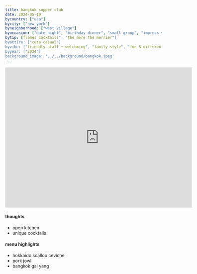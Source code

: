 ```yaml
---
title: bangkok supper club
date: 2024-05-10
bycountry: ["usa"]
bycity: ["new york"]
byneighborhood: ["west village"]
byoccasion: ["date night", "birthday dinner", "small group", "impress visitors", "bar seating • solo dining"]
bytip: [flames cocktails", "the more the merrier"]
byattire: ["cute casual"]
byvibe: ["friendly staff • welcoming", "family style", "fun & different"]
byyear: ["2024"]
background_image: '../../background/bangkok.jpeg'
---
```


<iframe src="https://www.google.com/maps/embed?pb=!1m18!1m12!1m3!1d3023.044440549522!2d-74.00833188813455!3d40.739047635839576!2m3!1f0!2f0!3f0!3m2!1i1024!2i768!4f13.1!3m3!1m2!1s0x89c259350ea1dbbd%3A0xa4414d5a0ffb0e7a!2sBangkok%20Supper%20Club!5e0!3m2!1sen!2sus!4v1715545683280!5m2!1sen!2sus" width="600" height="450" style="border:0;" allowfullscreen="" loading="lazy" referrerpolicy="no-referrer-when-downgrade"></iframe>

#### thoughts
* open kitchen
* unique cocktails

#### menu highlights
* hokkaido scallop ceviche
* pork jowl
* bangkok gai yang